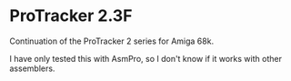 # ProTracker 2.3F
Continuation of the ProTracker 2 series for Amiga 68k.

I have only tested this with AsmPro, so I don't know if it works with other assemblers.
